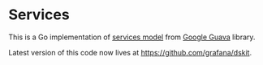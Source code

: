 # Services

This is a Go implementation of [services model](https://github.com/google/guava/wiki/ServiceExplained) from [Google Guava](https://github.com/google/guava) library.

Latest version of this code now lives at https://github.com/grafana/dskit.
